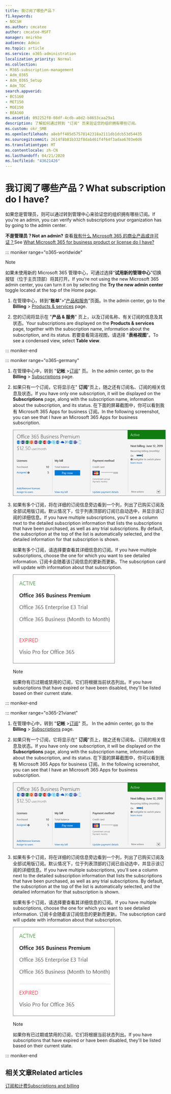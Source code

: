 ```yaml
---
title: 我订阅了哪些产品？
f1.keywords:
- NOCSH
ms.author: cmcatee
author: cmcatee-MSFT
manager: mnirkhe
audience: Admin
ms.topic: article
ms.service: o365-administration
localization_priority: Normal
ms.collection:
- M365-subscription-management
- Adm_O365
- Adm_O365_Setup
- Adm_TOC
search.appverid:
- BCS160
- MET150
- MOE150
- BEA160
ms.assetid: 092252f8-08df-4cdb-a8d2-b8653caa29a1
description: 了解如何通过转到 "订阅" 页来验证您的组织拥有哪些订阅。
ms.custom: okr_SMB
ms.openlocfilehash: a8ebff405d57578142318a2111db1dcb53d54435
ms.sourcegitcommit: 2614f8b81b332f8dab461f4f64f3adaa6703e0d6
ms.translationtype: MT
ms.contentlocale: zh-CN
ms.lasthandoff: 04/21/2020
ms.locfileid: "43621426"
---
```

# <a name="what-subscription-do-i-have"></a><span data-ttu-id="c3f27-103">我订阅了哪些产品？</span><span class="sxs-lookup"><span data-stu-id="c3f27-103">What subscription do I have?</span></span>

<span data-ttu-id="c3f27-104">如果您是管理员，则可以通过转到管理中心来验证您的组织拥有哪些订阅。</span><span class="sxs-lookup"><span data-stu-id="c3f27-104">If you're an admin, you can verify which subscriptions your organization has by going to the admin center.</span></span>
  
 <span data-ttu-id="c3f27-105">**不是管理员？**</span><span class="sxs-lookup"><span data-stu-id="c3f27-105">**Not an admin?**</span></span> <span data-ttu-id="c3f27-106">查看[我有什么 Microsoft 365 的商业产品或许可证？](https://support.office.com/article/f8ab5e25-bf3f-4a47-b264-174b1ee925fd.aspx)</span><span class="sxs-lookup"><span data-stu-id="c3f27-106">See [What Microsoft 365 for business product or license do I have?](https://support.office.com/article/f8ab5e25-bf3f-4a47-b264-174b1ee925fd.aspx)</span></span>

::: moniker range="o365-worldwide"

> [!NOTE]
> <span data-ttu-id="c3f27-107">如果未使用新的 Microsoft 365 管理中心，可通过选择“**试用新的管理中心**”切换按钮（位于主页顶部）将其打开。</span><span class="sxs-lookup"><span data-stu-id="c3f27-107">If you're not using the new Microsoft 365 admin center, you can turn it on by selecting the **Try the new admin center** toggle located at the top of the Home page.</span></span>

1. <span data-ttu-id="c3f27-108">在管理中心，转到“**账单**”\>“<a href="https://go.microsoft.com/fwlink/p/?linkid=842054" target="_blank">产品和服务</a>”页面。</span><span class="sxs-lookup"><span data-stu-id="c3f27-108">In the admin center, go to the **Billing** \> <a href="https://go.microsoft.com/fwlink/p/?linkid=842054" target="_blank">Products & services</a> page.</span></span>

2. <span data-ttu-id="c3f27-109">您的订阅将显示在 "**产品 & 服务**" 页上，以及订阅名称、有关订阅的信息及其状态。</span><span class="sxs-lookup"><span data-stu-id="c3f27-109">Your subscriptions are displayed on the **Products & services** page, together with the subscription name, information about the subscription, and its status.</span></span> <span data-ttu-id="c3f27-110">若要查看简洁视图，请选择 "**表格视图**"。</span><span class="sxs-lookup"><span data-stu-id="c3f27-110">To see a condensed view, select **Table view**.</span></span>

::: moniker-end
  
::: moniker range="o365-germany"

1. <span data-ttu-id="c3f27-111">在管理中心中，转到 "**记帐** \><a href="https://go.microsoft.com/fwlink/p/?linkid=847745" target="_blank">订阅</a>" 页。  </span><span class="sxs-lookup"><span data-stu-id="c3f27-111">In the admin center, go to the **Billing** \>  <a href="https://go.microsoft.com/fwlink/p/?linkid=847745" target="_blank">Subscriptions</a> page.</span></span>

2. <span data-ttu-id="c3f27-112">如果只有一个订阅，它将显示在" **订阅**"页上，随之还有订阅名、订阅的相关信息及状态。</span><span class="sxs-lookup"><span data-stu-id="c3f27-112">If you have only one subscription, it will be displayed on the **Subscriptions** page, along with the subscription name, information about the subscription, and its status.</span></span> <span data-ttu-id="c3f27-113">在下面的屏幕截图中，你可以看到我有 Microsoft 365 Apps for business 订阅。</span><span class="sxs-lookup"><span data-stu-id="c3f27-113">In the following screenshot, you can see that I have an Microsoft 365 Apps for business subscription.</span></span>

    ![The Subscriptions page that shows which subscription you have as well as its status.](../../media/4d51dfcc-e9f3-4414-964a-6ef182f49eba.png)
  
3. <span data-ttu-id="c3f27-p104">如果有多个订阅，将在详细的订阅信息旁边看到一个列，列出了已购买订阅及全部试用版订阅。默认情况下，位于列表顶部的订阅已自动选中，并显示该订阅的详细信息。</span><span class="sxs-lookup"><span data-stu-id="c3f27-p104">If you have multiple subscriptions, you'll see a column next to the detailed subscription information that lists the subscriptions that have been purchased, as well as any trial subscriptions. By default, the subscription at the top of the list is automatically selected, and the detailed information for that subscription is shown.</span></span>

    <span data-ttu-id="c3f27-117">如果有多个订阅，请选择要查看其详细信息的订阅。</span><span class="sxs-lookup"><span data-stu-id="c3f27-117">If you have multiple subscriptions, choose the one for which you want to see detailed information.</span></span> <span data-ttu-id="c3f27-118">订阅卡会随着该订阅信息的更新而更新。</span><span class="sxs-lookup"><span data-stu-id="c3f27-118">The subscription card will update with information about that subscription.</span></span>

    ![管理中心的 "订阅" 页面，其中显示了按其状态分组的多个订阅的列表。](../../media/548ab8e9-bf9c-46d1-8c7c-ef5b631f3faa.png)
  
    > [!NOTE]
    > <span data-ttu-id="c3f27-120">如果你有已过期或禁用的订阅，它们将根据当前状态列出。</span><span class="sxs-lookup"><span data-stu-id="c3f27-120">If you have subscriptions that have expired or have been disabled, they'll be listed based on their current state.</span></span>

::: moniker-end

::: moniker range="o365-21vianet"

1. <span data-ttu-id="c3f27-121">在管理中心中，转到 "**记帐** \><a href="https://go.microsoft.com/fwlink/p/?linkid=850626" target="_blank">订阅</a>" 页。  </span><span class="sxs-lookup"><span data-stu-id="c3f27-121">In the admin center, go to the **Billing** \>  <a href="https://go.microsoft.com/fwlink/p/?linkid=850626" target="_blank">Subscriptions</a> page.</span></span>

2. <span data-ttu-id="c3f27-122">如果只有一个订阅，它将显示在" **订阅**"页上，随之还有订阅名、订阅的相关信息及状态。</span><span class="sxs-lookup"><span data-stu-id="c3f27-122">If you have only one subscription, it will be displayed on the **Subscriptions** page, along with the subscription name, information about the subscription, and its status.</span></span> <span data-ttu-id="c3f27-123">在下面的屏幕截图中，你可以看到我有 Microsoft 365 Apps for business 订阅。</span><span class="sxs-lookup"><span data-stu-id="c3f27-123">In the following screenshot, you can see that I have an Microsoft 365 Apps for business subscription.</span></span>

    ![The Subscriptions page that shows which subscription you have as well as its status.](../../media/4d51dfcc-e9f3-4414-964a-6ef182f49eba.png)
  
3. <span data-ttu-id="c3f27-p107">如果有多个订阅，将在详细的订阅信息旁边看到一个列，列出了已购买订阅及全部试用版订阅。默认情况下，位于列表顶部的订阅已自动选中，并显示该订阅的详细信息。</span><span class="sxs-lookup"><span data-stu-id="c3f27-p107">If you have multiple subscriptions, you'll see a column next to the detailed subscription information that lists the subscriptions that have been purchased, as well as any trial subscriptions. By default, the subscription at the top of the list is automatically selected, and the detailed information for that subscription is shown.</span></span>

    <span data-ttu-id="c3f27-127">如果有多个订阅，请选择要查看其详细信息的订阅。</span><span class="sxs-lookup"><span data-stu-id="c3f27-127">If you have multiple subscriptions, choose the one for which you want to see detailed information.</span></span> <span data-ttu-id="c3f27-128">订阅卡会随着该订阅信息的更新而更新。</span><span class="sxs-lookup"><span data-stu-id="c3f27-128">The subscription card will update with information about that subscription.</span></span>

    ![管理中心的 "订阅" 页面，其中显示了按其状态分组的多个订阅的列表。](../../media/548ab8e9-bf9c-46d1-8c7c-ef5b631f3faa.png)
  
    > [!NOTE]
    > <span data-ttu-id="c3f27-130">如果你有已过期或禁用的订阅，它们将根据当前状态列出。</span><span class="sxs-lookup"><span data-stu-id="c3f27-130">If you have subscriptions that have expired or have been disabled, they'll be listed based on their current state.</span></span>

::: moniker-end

## <a name="related-articles"></a><span data-ttu-id="c3f27-131">相关文章</span><span class="sxs-lookup"><span data-stu-id="c3f27-131">Related articles</span></span>
  
[<span data-ttu-id="c3f27-132">订阅和计费</span><span class="sxs-lookup"><span data-stu-id="c3f27-132">Subscriptions and billing</span></span>](../../commerce/index.yml)